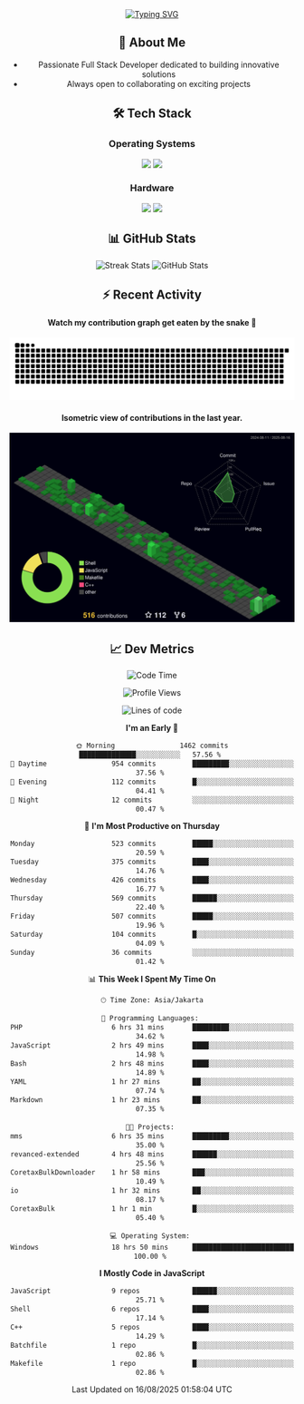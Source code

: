 <div align="center" style="max-width: 900px; margin: auto;">
<a href="https://github.com/thunderkex">
  <img src="https://readme-typing-svg.herokuapp.com?font=Fira+Code&pause=1000&center=true&vCenter=true&width=435&lines=Ha+ha!+I+am+here!;Told+you+a+storm+was+coming!" alt="Typing SVG" />
</a>

## 👋 About Me
- Passionate Full Stack Developer dedicated to building innovative solutions
- Always open to collaborating on exciting projects

## 🛠️ Tech Stack
### Operating Systems
<a href="#"><img src="https://img.shields.io/badge/Linux-FCC624?style=flat&logo=linux&logoColor=black"></a>
<a href="#"><img src="https://img.shields.io/badge/Windows-0078D6?style=flat&logo=windows&logoColor=white"></a>

### Hardware
<a href="#"><img src="https://img.shields.io/badge/Raspberry%20Pi-C51A4A?style=flat&logo=raspberrypi&logoColor=white"></a>
<a href="#"><img src="https://img.shields.io/badge/Arduino-00979D?style=flat&logo=Arduino&logoColor=white"></a>

## 📊 GitHub Stats
<div align="center">
  <img src="https://streak-stats.demolab.com?user=thunderkex&theme=tokyonight-duo&border_radius=20" alt="Streak Stats" />
  <img src="https://github-readme-stats.vercel.app/api?username=thunderkex&show_icons=true&theme=tokyonight&border_radius=20" alt="GitHub Stats" />
</div>

## ⚡ Recent Activity
<h4>Watch my contribution graph get eaten by the snake 🐍</h4>
<img width="600em" alt="thunderkex's Github commit snake" src="https://raw.githubusercontent.com/thunderkex/thunderkex/output/grid-snake-ov.svg" />

<h4>Isometric view of contributions in the last year.</h4>
<a href="./profile-3d-contrib/profile-night-green.svg">
	<img width="600em" src="./profile-3d-contrib/profile-night-green.svg">
</a>

## 📈 Dev Metrics
<!--START_SECTION:waka-->
![Code Time](http://img.shields.io/badge/Code%20Time-1%2C478%20hrs%2016%20mins-blue)

![Profile Views](http://img.shields.io/badge/Profile%20Views-4-blue)

![Lines of code](https://img.shields.io/badge/From%20Hello%20World%20I%27ve%20Written-3.5%20million%20lines%20of%20code-blue)

**I'm an Early 🐤** 

```text
🌞 Morning                1462 commits        ██████████████░░░░░░░░░░░   57.56 % 
🌆 Daytime                954 commits         █████████░░░░░░░░░░░░░░░░   37.56 % 
🌃 Evening                112 commits         █░░░░░░░░░░░░░░░░░░░░░░░░   04.41 % 
🌙 Night                  12 commits          ░░░░░░░░░░░░░░░░░░░░░░░░░   00.47 % 
```
📅 **I'm Most Productive on Thursday** 

```text
Monday                   523 commits         █████░░░░░░░░░░░░░░░░░░░░   20.59 % 
Tuesday                  375 commits         ████░░░░░░░░░░░░░░░░░░░░░   14.76 % 
Wednesday                426 commits         ████░░░░░░░░░░░░░░░░░░░░░   16.77 % 
Thursday                 569 commits         ██████░░░░░░░░░░░░░░░░░░░   22.40 % 
Friday                   507 commits         █████░░░░░░░░░░░░░░░░░░░░   19.96 % 
Saturday                 104 commits         █░░░░░░░░░░░░░░░░░░░░░░░░   04.09 % 
Sunday                   36 commits          ░░░░░░░░░░░░░░░░░░░░░░░░░   01.42 % 
```


📊 **This Week I Spent My Time On** 

```text
🕑︎ Time Zone: Asia/Jakarta

💬 Programming Languages: 
PHP                      6 hrs 31 mins       █████████░░░░░░░░░░░░░░░░   34.62 % 
JavaScript               2 hrs 49 mins       ████░░░░░░░░░░░░░░░░░░░░░   14.98 % 
Bash                     2 hrs 48 mins       ████░░░░░░░░░░░░░░░░░░░░░   14.89 % 
YAML                     1 hr 27 mins        ██░░░░░░░░░░░░░░░░░░░░░░░   07.74 % 
Markdown                 1 hr 23 mins        ██░░░░░░░░░░░░░░░░░░░░░░░   07.35 % 

🐱‍💻 Projects: 
mms                      6 hrs 35 mins       █████████░░░░░░░░░░░░░░░░   35.00 % 
revanced-extended        4 hrs 48 mins       ██████░░░░░░░░░░░░░░░░░░░   25.56 % 
CoretaxBulkDownloader    1 hr 58 mins        ███░░░░░░░░░░░░░░░░░░░░░░   10.49 % 
io                       1 hr 32 mins        ██░░░░░░░░░░░░░░░░░░░░░░░   08.17 % 
CoretaxBulk              1 hr 1 min          █░░░░░░░░░░░░░░░░░░░░░░░░   05.40 % 

💻 Operating System: 
Windows                  18 hrs 50 mins      █████████████████████████   100.00 % 
```

**I Mostly Code in JavaScript** 

```text
JavaScript               9 repos             ██████░░░░░░░░░░░░░░░░░░░   25.71 % 
Shell                    6 repos             ████░░░░░░░░░░░░░░░░░░░░░   17.14 % 
C++                      5 repos             ████░░░░░░░░░░░░░░░░░░░░░   14.29 % 
Batchfile                1 repo              █░░░░░░░░░░░░░░░░░░░░░░░░   02.86 % 
Makefile                 1 repo              █░░░░░░░░░░░░░░░░░░░░░░░░   02.86 % 
```




 Last Updated on 16/08/2025 01:58:04 UTC
<!--END_SECTION:waka-->
</div>
